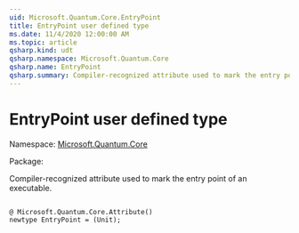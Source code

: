 ```yaml
---
uid: Microsoft.Quantum.Core.EntryPoint
title: EntryPoint user defined type
ms.date: 11/4/2020 12:00:00 AM
ms.topic: article
qsharp.kind: udt
qsharp.namespace: Microsoft.Quantum.Core
qsharp.name: EntryPoint
qsharp.summary: Compiler-recognized attribute used to mark the entry point of an executable.
---
```


# EntryPoint user defined type

Namespace: [Microsoft.Quantum.Core](xref:Microsoft.Quantum.Core)

Package: [](https://nuget.org/packages/)


Compiler-recognized attribute used to mark the entry point of an executable.

```qsharp

@ Microsoft.Quantum.Core.Attribute()
newtype EntryPoint = (Unit);
```

